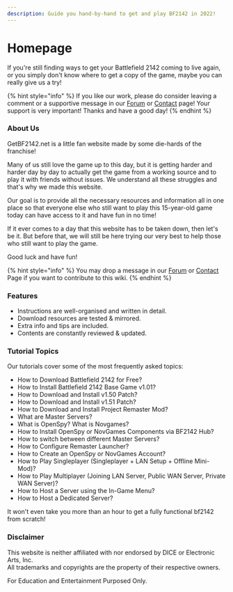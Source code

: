 ```yaml
---
description: Guide you hand-by-hand to get and play BF2142 in 2022!
---
```


# Homepage

If you're still finding ways to get your Battlefield 2142 coming to live again, or you simply don't know where to get a copy of the game, maybe you can really give us a try!

{% hint style="info" %}
If you like our work, please do consider leaving a comment or a supportive message in our [Forum](http://getbf2142.weebly.com) or [Contact](https://getbf2142.weebly.com/contact.html) page! Your support is very important! Thanks and have a good day!
{% endhint %}

### About Us

GetBF2142.net is a little fan website made by some die-hards of the franchise!

Many of us still love the game up to this day, but it is getting harder and harder day by day to actually get the game from a working source and to play it with friends without issues. We understand all these struggles and that's why we made this website.

Our goal is to provide all the necessary resources and information all in one place so that everyone else who still want to play this 15-year-old game today can have access to it and have fun in no time!

If it ever comes to a day that this website has to be taken down, then let's be it. But before that, we will still be here trying our very best to help those who still want to play the game.

Good luck and have fun!

{% hint style="info" %}
You may drop a message in our [Forum](http://getbf2142.weebly.com) or [Contact](https://getbf2142.weebly.com/contact.html) Page if you want to contribute to this wiki.
{% endhint %}

### Features

* Instructions are well-organised and written in detail.
* Download resources are tested & mirrored.
* Extra info and tips are included.
* Contents are constantly reviewed & updated.

### Tutorial Topics

Our tutorials cover some of the most frequently asked topics:

* How to Download Battlefield 2142 for Free?
* How to Install Battlefield 2142 Base Game v1.01?
* How to Download and Install v1.50 Patch?
* How to Download and  Install v1.51 Patch?
* How to Download and Install Project Remaster Mod?
* What are Master Servers?&#x20;
* What is OpenSpy? What is Novgames?
* How to Install OpenSpy or NovGames Components via BF2142 Hub?
* How to switch between different Master Servers?
* How to Configure Remaster Launcher?
* How to Create an OpenSpy or NovGames Account?
* How to Play Singleplayer (Singleplayer + LAN Setup + Offline Mini-Mod)?
* How to Play Multiplayer (Joining LAN Server, Public WAN Server, Private WAN Server)?
* How to Host a Server using the In-Game Menu?
* How to Host a Dedicated Server?

It won't even take you more than an hour to get a fully functional bf2142 from scratch!

### Disclaimer

​This website is neither affiliated with nor endorsed by DICE or Electronic Arts, Inc.\
​All trademarks and copyrights are the property of their respective owners.

For Education and Entertainment Purposed Only.
